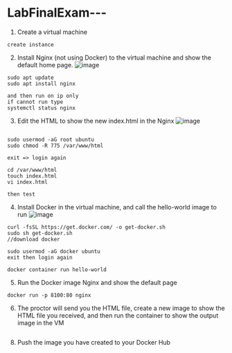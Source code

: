 # LabFinalExam---

1. Create a virtual machine
```
create instance
```

2. Install Nginx (not using Docker) to the virtual machine and show the default home page.
![image](https://github.com/user-attachments/assets/29b7123e-1966-4267-bec9-95c775452e38)
```
sudo apt update
sudo apt install nginx

and then run on ip only
if cannot run type
systemctl status nginx
```
3. Edit the HTML to show the new index.html in the Nginx
![image](https://github.com/user-attachments/assets/4f39ee4a-de88-4785-b919-c25beb11f35a)

```

sudo usermod -aG root ubuntu
sudo chmod -R 775 /var/www/html

exit => login again

cd /var/www/html
touch index.html
vi index.html

then test
```
4. Install Docker in the virtual machine, and call the hello-world image to run
![image](https://github.com/user-attachments/assets/8d59d92d-64b4-46de-b603-947d905c899d)
```
curl -fsSL https://get.docker.com/ -o get-docker.sh
sudo sh get-docker.sh
//download docker

sudo usermod -aG docker ubuntu
exit then login again

docker container run hello-world
```
5. Run the Docker image Nginx and show the default page

```
docker run -p 8100:80 nginx
```

6. The proctor will send you the HTML file, create a new image to show the HTML file you received, and then run the container to show the output image in the VM
```

```

8. Push the image you have created to your Docker Hub
